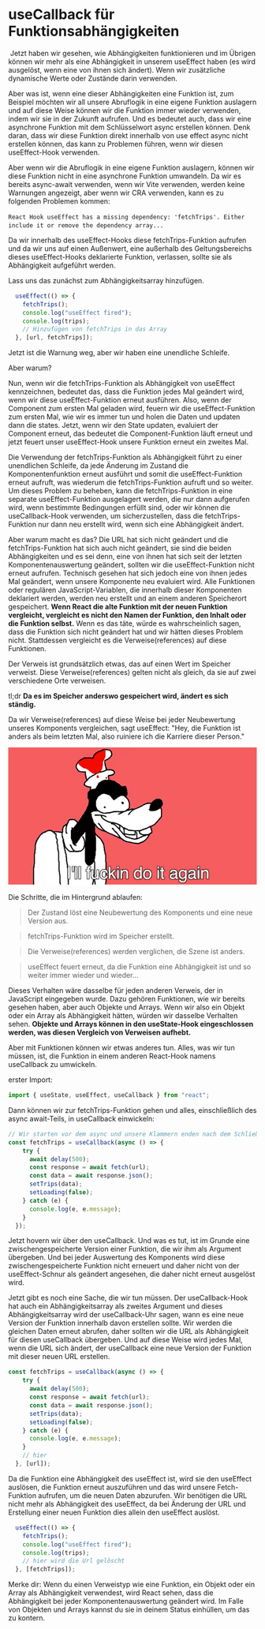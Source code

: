 # useCallback für Funktionsabhängigkeiten
​
Jetzt haben wir gesehen, wie Abhängigkeiten funktionieren und im Übrigen können wir mehr als eine Abhängigkeit in unserem useEffect haben (es wird ausgelöst, wenn eine von ihnen sich ändert). Wenn wir zusätzliche dynamische Werte oder Zustände darin verwenden.

Aber was ist, wenn eine dieser Abhängigkeiten eine Funktion ist, zum Beispiel möchten wir all unsere Abruflogik in eine eigene Funktion auslagern und auf diese Weise können wir die Funktion immer wieder verwenden, indem wir sie in der Zukunft aufrufen. Und es bedeutet auch, dass wir eine asynchrone Funktion mit dem Schlüsselwort async erstellen können. Denk daran, dass wir diese Funktion direkt innerhalb von use effect async nicht erstellen können, das kann zu Problemen führen, wenn wir diesen useEffect-Hook verwenden.

Aber wenn wir die Abruflogik in eine eigene Funktion auslagern, können wir diese Funktion nicht in eine asynchrone Funktion umwandeln. Da wir es bereits async-await verwenden, wenn wir Vite verwenden, werden keine Warnungen angezeigt, aber wenn wir CRA verwenden, kann es zu folgenden Problemen kommen:

```React Hook useEffect has a missing dependency: 'fetchTrips'. Either include it or remove the dependency array...```

Da wir innerhalb des useEffect-Hooks diese fetchTrips-Funktion aufrufen und da wir uns auf einen Außenwert, eine außerhalb des Geltungsbereichs dieses useEffect-Hooks deklarierte Funktion, verlassen, sollte sie als Abhängigkeit aufgeführt werden.

Lass uns das zunächst zum Abhängigkeitsarray hinzufügen.
​
```jsx
  useEffect(() => {
    fetchTrips();
    console.log("useEffect fired");
    console.log(trips);
    // Hinzufügen von fetchTrips in das Array
  }, [url, fetchTrips]);
```

Jetzt ist die Warnung weg, aber wir haben eine unendliche Schleife.

Aber warum?

Nun, wenn wir die fetchTrips-Funktion als Abhängigkeit von useEffect kennzeichnen, bedeutet das, dass die Funktion jedes Mal geändert wird, wenn wir diese useEffect-Funktion erneut ausführen. Also, wenn der Component zum ersten Mal geladen wird, feuern wir die useEffect-Funktion zum ersten Mal, wie wir es immer tun und holen die Daten und updaten dann die states. Jetzt, wenn wir den State updaten, evaluiert der Component erneut, das bedeutet die Component-Funktion läuft erneut und jetzt feuert unser useEffect-Hook unsere Funktion erneut ein zweites Mal.

Die Verwendung der fetchTrips-Funktion als Abhängigkeit führt zu einer unendlichen Schleife, da jede Änderung im Zustand die Komponentenfunktion erneut ausführt und somit die useEffect-Funktion erneut aufruft, was wiederum die fetchTrips-Funktion aufruft und so weiter. Um dieses Problem zu beheben, kann die fetchTrips-Funktion in eine separate useEffect-Funktion ausgelagert werden, die nur dann aufgerufen wird, wenn bestimmte Bedingungen erfüllt sind, oder wir können die useCallback-Hook verwenden, um sicherzustellen, dass die fetchTrips-Funktion nur dann neu erstellt wird, wenn sich eine Abhängigkeit ändert.

Aber warum macht es das? Die URL hat sich nicht geändert und die fetchTrips-Funktion hat sich auch nicht geändert, sie sind die beiden Abhängigkeiten und es sei denn, eine von ihnen hat sich seit der letzten Komponentenauswertung geändert, sollten wir die useEffect-Funktion nicht erneut aufrufen. Technisch gesehen hat sich jedoch eine von ihnen jedes Mal geändert, wenn unsere Komponente neu evaluiert wird. Alle Funktionen oder regulären JavaScript-Variablen, die innerhalb dieser Komponenten deklariert werden, werden neu erstellt und an einem anderen Speicherort gespeichert. **Wenn React die alte Funktion mit der neuen Funktion vergleicht, vergleicht es nicht den Namen der Funktion, den Inhalt oder die Funktion selbst.** Wenn es das täte, würde es wahrscheinlich sagen, dass die Funktion sich nicht geändert hat und wir hätten dieses Problem nicht. Stattdessen vergleicht es die Verweise(references) auf diese Funktionen.

Der Verweis ist grundsätzlich etwas, das auf einen Wert im Speicher verweist. Diese Verweise(references) gelten nicht als gleich, da sie auf zwei verschiedene Orte verweisen.

tl;dr **Da es im Speicher anderswo gespeichert wird, ändert es sich ständig.**

Da wir Verweise(references) auf diese Weise bei jeder Neubewertung unseres Komponents vergleichen, sagt useEffect: "Hey, die Funktion ist anders als beim letzten Mal, also ruiniere ich die Karriere dieser Person."

![Gooby Be like](../images/gooby.jpg)

Die Schritte, die im Hintergrund ablaufen:

> Der Zustand löst eine Neubewertung des Komponents und eine neue Version aus.

> fetchTrips-Funktion wird im Speicher erstellt.

> Die Verweise(references) werden verglichen, die Szene ist anders.

> useEffect feuert erneut, da die Funktion eine Abhängigkeit ist und so weiter immer wieder und wieder...

Dieses Verhalten wäre dasselbe für jeden anderen Verweis, der in JavaScript eingegeben wurde. Dazu gehören Funktionen, wie wir bereits gesehen haben, aber auch Objekte und Arrays. Wenn wir also ein Objekt oder ein Array als Abhängigkeit hätten, würden wir dasselbe Verhalten sehen. **Objekte und Arrays können in den useState-Hook eingeschlossen werden, was diesen Vergleich von Verweisen aufhebt.**

Aber mit Funktionen können wir etwas anderes tun. Alles, was wir tun müssen, ist, die Funktion in einem anderen React-Hook namens useCallback zu umwickeln.

erster Import:
```jsx
import { useState, useEffect, useCallback } from "react";
```

Dann können wir zur fetchTrips-Funktion gehen und alles, einschließlich des async await-Teils, in useCallback einwickeln:

```jsx
// Wir starten vor dem async und unsere Klammern enden nach dem Schließen der geschweiften Klammern.
const fetchTrips = useCallback(async () => {
    try {
      await delay(500);
      const response = await fetch(url);
      const data = await response.json();
      setTrips(data);
      setLoading(false);
    } catch (e) {
      console.log(e, e.message);
    }
  });
```

Jetzt hovern wir über den useCallback. Und was es tut, ist im Grunde eine zwischengespeicherte Version einer Funktion, die wir ihm als Argument übergeben. Und bei jeder Auswertung des Komponents wird diese zwischengespeicherte Funktion nicht erneuert und daher nicht von der useEffect-Schnur als geändert angesehen, die daher nicht erneut ausgelöst wird.

Jetzt gibt es noch eine Sache, die wir tun müssen. Der useCallback-Hook hat auch ein Abhängigkeitsarray als zweites Argument und dieses Abhängigkeitsarray wird der useCallback-Uhr sagen, wann es eine neue Version der Funktion innerhalb davon erstellen sollte. Wir werden die gleichen Daten erneut abrufen, daher sollten wir die URL als Abhängigkeit für diesen useCallback übergeben. Und auf diese Weise wird jedes Mal, wenn die URL sich ändert, der useCallback eine neue Version der Funktion mit dieser neuen URL erstellen.

```jsx
const fetchTrips = useCallback(async () => {
    try {
      await delay(500);
      const response = await fetch(url);
      const data = await response.json();
      setTrips(data);
      setLoading(false);
    } catch (e) {
      console.log(e, e.message);
    }
    // hier
  }, [url]);
```

Da die Funktion eine Abhängigkeit des useEffect ist, wird sie den useEffect auslösen, die Funktion erneut auszuführen und das wird unsere Fetch-Funktion aufrufen, um die neuen Daten abzurufen. Wir benötigen die URL nicht mehr als Abhängigkeit des useEffect, da bei Änderung der URL und Erstellung einer neuen Funktion dies allein den useEffect auslöst.

```jsx
  useEffect(() => {
    fetchTrips();
    console.log("useEffect fired");
    console.log(trips);
    // hier wird die Url gelöscht
  }, [fetchTrips]);
```

Merke dir: Wenn du einen Verweistyp wie eine Funktion, ein Objekt oder ein Array als Abhängigkeit verwendest, wird React sehen, dass die Abhängigkeit bei jeder Komponentenauswertung geändert wird. Im Falle von Objekten und Arrays kannst du sie in deinem Status einhüllen, um das zu kontern.
